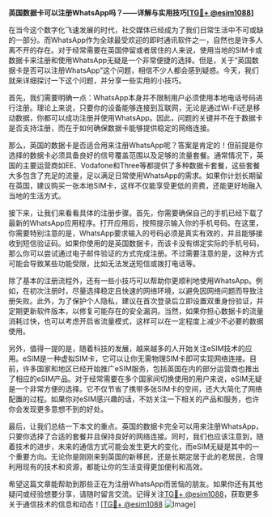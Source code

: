 **英国数据卡可以注册WhatsApp吗？——详解与实用技巧[[TG💪+ @esim1088](https://t.me/s/esim1088)]**

在当今这个数字化飞速发展的时代，社交媒体已经成为了我们日常生活中不可或缺的一部分。而WhatsApp作为全球最受欢迎的即时通讯软件之一，自然也是许多人离不开的存在。对于经常需要在英国停留或者居住的人来说，使用当地的SIM卡或数据卡来注册和使用WhatsApp无疑是一个非常便捷的选择。但是，关于“英国数据卡是否可以注册WhatsApp”这个问题，相信不少人都会感到疑惑。今天，我们就来详细探讨一下这个问题，并分享一些实用的小技巧。

首先，我们需要明确一点：WhatsApp本身并不限制用户必须使用本地电话号码进行注册。理论上来说，只要你的设备能够连接到互联网，无论是通过Wi-Fi还是移动数据，你都可以成功注册并使用WhatsApp。因此，问题的关键并不在于数据卡是否支持注册，而在于如何确保数据卡能够提供稳定的网络连接。

那么，英国的数据卡是否适合用来注册WhatsApp呢？答案是肯定的！但前提是你选择的数据卡必须具备良好的信号覆盖范围以及足够的流量套餐。通常情况下，英国的主要运营商如EE、Vodafone和Three等都提供了多种数据卡套餐，这些套餐大多包含了充足的流量，足以满足日常使用WhatsApp的需求。如果你计划长期留在英国，建议购买一张本地SIM卡，这样不仅能享受更低的资费，还能更好地融入当地的生活方式。

接下来，让我们来看看具体的注册步骤。首先，你需要确保自己的手机已经下载了最新的WhatsApp应用程序。打开应用后，按照提示输入你的手机号码。在这里，你需要特别注意的是，WhatsApp要求输入的号码必须是真实有效的，并且能够接收到短信验证码。如果你使用的是英国数据卡，而该卡没有绑定实际的手机号码，那么你可以尝试通过电子邮件验证的方式完成注册。不过需要注意的是，这种方式可能会导致某些功能受限，比如无法发送短信或拨打电话等。

除了基本的注册流程外，还有一些小技巧可以帮助你更顺利地使用WhatsApp。例如，在初次注册时，尽量选择稳定且快速的网络环境，以避免因网络问题而导致注册失败。此外，为了保护个人隐私，建议在首次登录后立即设置双重身份验证，并定期更新软件版本，以修复可能存在的安全漏洞。当然，如果你担心数据卡的流量消耗过快，也可以考虑开启省流量模式，这样可以在一定程度上减少不必要的数据使用。

另外，值得一提的是，随着科技的发展，越来越多的人开始关注eSIM技术的应用。eSIM是一种虚拟SIM卡，它可以让你无需物理SIM卡即可实现网络连接。目前，许多国家和地区已经开始推广eSIM服务，包括英国在内的部分运营商也推出了相应的eSIM产品。对于经常需要在多个国家间切换使用的用户来说，eSIM无疑是一个非常方便的选择。它不仅节省了携带多张SIM卡的空间，还大大简化了网络配置的过程。如果你对eSIM感兴趣的话，不妨关注一下相关的产品和服务，也许你会发现更多意想不到的好处。

最后，让我们总结一下本文的重点。英国的数据卡完全可以用来注册WhatsApp，只要你选择了合适的套餐并且保持良好的网络连接。同时，我们也应该注意到，随着技术的进步，未来的通信方式可能会发生更大的变化，而eSIM无疑是其中的一个重要方向。无论你是刚刚来到英国的新移民，还是长期定居于此的老居民，合理利用现有的技术和资源，都能让你的生活变得更加便利和高效。

希望这篇文章能帮助到那些正在为注册WhatsApp而苦恼的朋友。如果你还有其他疑问或经验想要分享，请随时留言交流。记得关注[TG💪+ @esim1088](https://t.me/s/esim1088)，获取更多关于通信技术的信息和动态！[[TG💪+ @esim1088](https://t.me/s/esim1088) ![Image](https://i.postimg.cc/4NQfJmqS/Snipaste-2025-05-13-00-14-12.png)]